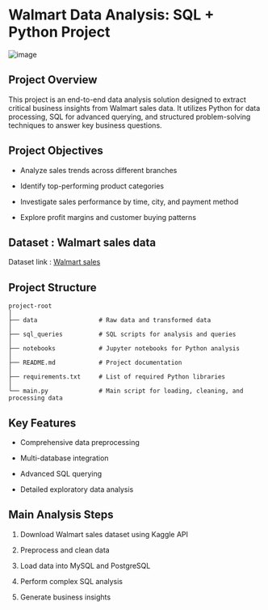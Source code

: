 # Walmart Data Analysis: SQL + Python Project

![image](https://github.com/user-attachments/assets/6d90fb58-ebc9-4dbc-952d-0b226e54a0a9)


## Project Overview
This project is an end-to-end data analysis solution designed to extract critical business insights from Walmart sales data. It utilizes Python for data processing, SQL for advanced querying, and structured problem-solving techniques to answer key business questions.

## Project Objectives
- Analyze sales trends across different branches

- Identify top-performing product categories

- Investigate sales performance by time, city, and payment method

- Explore profit margins and customer buying patterns

## Dataset : Walmart sales data

Dataset link : [Walmart sales](https://www.kaggle.com/datasets/najir0123/walmart-10k-sales-datasets)

## Project Structure
```
project-root
│
├── data                 # Raw data and transformed data
│
├── sql_queries          # SQL scripts for analysis and queries
│
├── notebooks            # Jupyter notebooks for Python analysis
│
├── README.md            # Project documentation
│
├── requirements.txt     # List of required Python libraries
│
└── main.py              # Main script for loading, cleaning, and processing data
```

## Key Features
- Comprehensive data preprocessing
  
- Multi-database integration
  
- Advanced SQL querying
  
- Detailed exploratory data analysis
## Main Analysis Steps
1. Download Walmart sales dataset using Kaggle API

2. Preprocess and clean data

3. Load data into MySQL and PostgreSQL

4. Perform complex SQL analysis

5. Generate business insights


